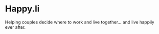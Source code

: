 Happy.li
========
Helping couples decide where to work and live together... and live happily ever after.